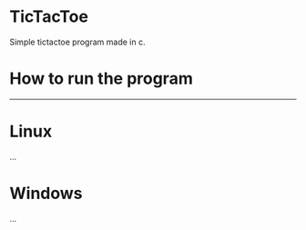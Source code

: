 # TicTacToe
Simple tictactoe program made in c.

# How to run the program
--------------------------
# Linux
...

# Windows
...
